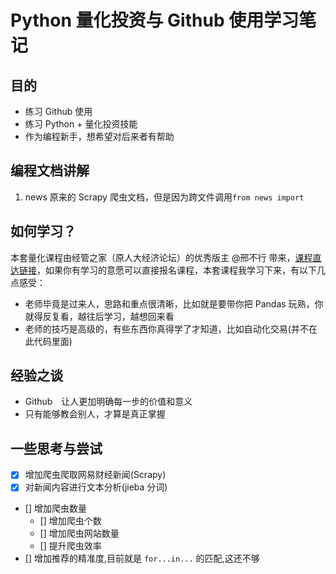 # Python 量化投资与 Github 使用学习笔记

## 目的

+ 练习 Github 使用
+ 练习 Python + 量化投资技能
+ 作为编程新手，想希望对后来者有帮助

## 编程文档讲解

1. news 原来的 Scrapy 爬虫文档，但是因为跨文件调用`from news import `

## 如何学习？

本套量化课程由经管之家（原人大经济论坛）的优秀版主 @邢不行 带来，[课程直达链接](http://www.peixun.net/view/866.html)，如果你有学习的意愿可以直接报名课程，本套课程我学习下来，有以下几点感受：

+ 老师毕竟是过来人，思路和重点很清晰，比如就是要带你把 Pandas 玩熟，你就得反复看，越往后学习，越想回来看
+ 老师的技巧是高级的，有些东西你真得学了才知道，比如自动化交易(并不在此代码里面)

## 经验之谈

+ Github　让人更加明确每一步的价值和意义
+ 只有能够教会别人，才算是真正掌握

## 一些思考与尝试

+ [X] 增加爬虫爬取网易财经新闻(Scrapy)
+ [X] 对新闻内容进行文本分析(jieba 分词)
+ [] 增加爬虫数量
    - [] 增加爬虫个数
    - [] 增加爬虫网站数量
    - [] 提升爬虫效率
+ [] 增加推荐的精准度,目前就是 `for...in...` 的匹配,这还不够
